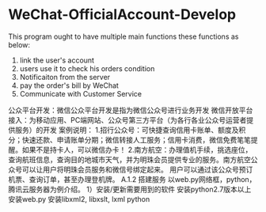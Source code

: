 # WeChat-OfficialAccount-Develop
This program ought to have multiple main functions
these functions as below:
1) link the user's account 
2) users use it to check his orders condition
3) Notificaiton from the server
4) pay the order's bill by WeChat
5) Communicate with Customer Service

公众平台开发：微信公众平台开发是指为微信公众号进行业务开发
微信开放平台接入：为移动应用、PC端网站、公众号第三方平台（为各行各业公众号运营者提供服务）的开发
案例说明：
1.招行公众号：可快捷查询信用卡账单、额度及积分；快速还款、申请账单分期；微信转接人工服务；信用卡消费，微信免费笔笔提醒。如果不是持卡人，可以微信办卡！
2.南方航空：办理值机手续，挑选座位，查询航班信息，查询目的地城市天气，并为明珠会员提供专业的服务。南方航空公众号可以让用户将明珠会员服务和微信号绑定起来。 用户可以通过该公众号预订机票、查询订单，甚至办理登机牌。
A.1.2 搭建服务
以web.py网络框，python，腾讯云服务器为例介绍。
1）安装/更新需要用到的软件
安装python2.7版本以上
安装web.py
安装libxml2, libxslt, lxml python
